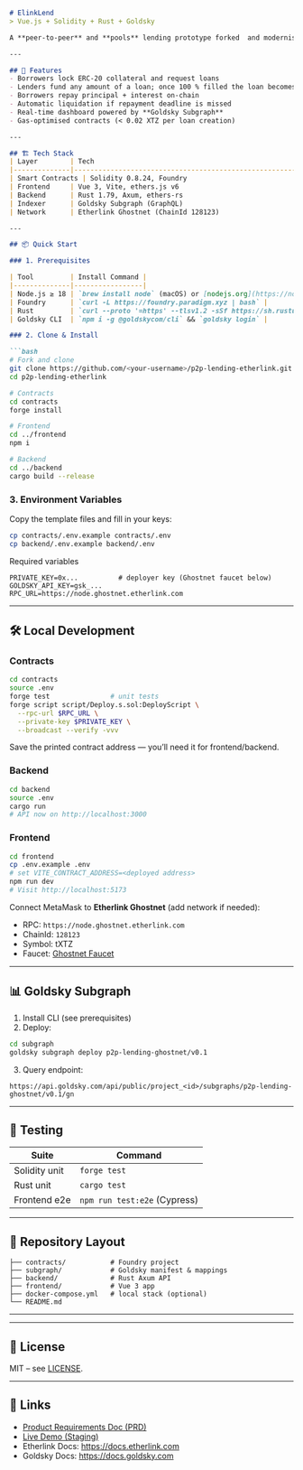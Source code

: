 ```markdown
# ElinkLend  
> Vue.js + Solidity + Rust + Goldsky

A **peer-to-peer** and **pools** lending prototype forked  and modernised for **Etherlink Ghostnet**.

---

## 🚀 Features
- Borrowers lock ERC-20 collateral and request loans  
- Lenders fund any amount of a loan; once 100 % filled the loan becomes **Active**  
- Borrowers repay principal + interest on-chain  
- Automatic liquidation if repayment deadline is missed  
- Real-time dashboard powered by **Goldsky Subgraph**  
- Gas-optimised contracts (< 0.02 XTZ per loan creation)

---

## 🏗️ Tech Stack
| Layer        | Tech                                                                 |
|--------------|----------------------------------------------------------------------|
| Smart Contracts | Solidity 0.8.24, Foundry                                         |
| Frontend     | Vue 3, Vite, ethers.js v6                                            |
| Backend      | Rust 1.79, Axum, ethers-rs                                           |
| Indexer      | Goldsky Subgraph (GraphQL)                                           |
| Network      | Etherlink Ghostnet (ChainId 128123)                                  |

---

## 📦 Quick Start

### 1. Prerequisites

| Tool         | Install Command |
|--------------|-----------------|
| Node.js ≥ 18 | `brew install node` (macOS) or [nodejs.org](https://nodejs.org) |
| Foundry      | `curl -L https://foundry.paradigm.xyz | bash` |
| Rust         | `curl --proto '=https' --tlsv1.2 -sSf https://sh.rustup.rs | sh` |
| Goldsky CLI  | `npm i -g @goldskycom/cli` && `goldsky login` |

### 2. Clone & Install

```bash
# Fork and clone
git clone https://github.com/<your-username>/p2p-lending-etherlink.git
cd p2p-lending-etherlink

# Contracts
cd contracts
forge install

# Frontend
cd ../frontend
npm i

# Backend
cd ../backend
cargo build --release
```

### 3. Environment Variables

Copy the template files and fill in your keys:

```bash
cp contracts/.env.example contracts/.env
cp backend/.env.example backend/.env
```

Required variables  
```
PRIVATE_KEY=0x...          # deployer key (Ghostnet faucet below)
GOLDSKY_API_KEY=gsk_...
RPC_URL=https://node.ghostnet.etherlink.com
```

---

## 🛠️ Local Development

### Contracts

```bash
cd contracts
source .env
forge test               # unit tests
forge script script/Deploy.s.sol:DeployScript \
  --rpc-url $RPC_URL \
  --private-key $PRIVATE_KEY \
  --broadcast --verify -vvv
```

Save the printed contract address — you’ll need it for frontend/backend.

### Backend

```bash
cd backend
source .env
cargo run
# API now on http://localhost:3000
```

### Frontend

```bash
cd frontend
cp .env.example .env
# set VITE_CONTRACT_ADDRESS=<deployed address>
npm run dev
# Visit http://localhost:5173
```

Connect MetaMask to **Etherlink Ghostnet** (add network if needed):
- RPC: `https://node.ghostnet.etherlink.com`
- ChainId: `128123`
- Symbol: tXTZ
- Faucet: [Ghostnet Faucet](https://faucet.ghostnet.etherlink.com)

---

## 📊 Goldsky Subgraph

1. Install CLI (see prerequisites)  
2. Deploy:

```bash
cd subgraph
goldsky subgraph deploy p2p-lending-ghostnet/v0.1
```

3. Query endpoint:  
```
https://api.goldsky.com/api/public/project_<id>/subgraphs/p2p-lending-ghostnet/v0.1/gn
```

---

## 🧪 Testing

| Suite              | Command                        |
|--------------------|--------------------------------|
| Solidity unit       | `forge test`                   |
| Rust unit           | `cargo test`                   |
| Frontend e2e        | `npm run test:e2e` (Cypress)   |

---

## 📁 Repository Layout

```
├── contracts/           # Foundry project
├── subgraph/            # Goldsky manifest & mappings
├── backend/             # Rust Axum API
├── frontend/            # Vue 3 app
├── docker-compose.yml   # local stack (optional)
└── README.md
```

---


---

## 📄 License

MIT – see [LICENSE](LICENSE).

---

## 🔗 Links

- [Product Requirements Doc (PRD)](./docs/PRD.md)  
- [Live Demo (Staging)](https://staging-p2p.etherlink.app)  
- Etherlink Docs: https://docs.etherlink.com  
- Goldsky Docs: https://docs.goldsky.com
```
